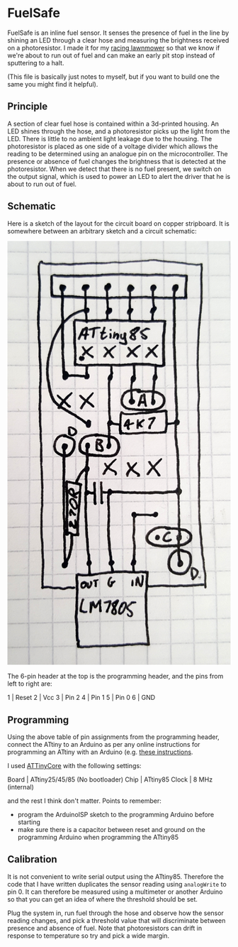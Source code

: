 # FuelSafe

FuelSafe is an inline fuel sensor. It senses the presence of fuel in the line by shining an LED through a clear hose and
measuring the brightness received on a photoresistor. I made it for my [racing lawnmower](https://incoherency.co.uk/blog/tags/lawnmower.html)
so that we know if we're about to run out of fuel and can make an early pit stop instead of sputtering to a halt.

(This file is basically just notes to myself, but if you want to build one the same you might find it helpful).

## Principle

A section of clear fuel hose is contained within a 3d-printed housing. An LED shines through the hose, and a photoresistor picks up
the light from the LED. There is little to no ambient light leakage due to the housing. The photoresistor is placed as one side of
a voltage divider which allows the reading to be determined using an analogue pin on the microcontroller. The presence or
absence of fuel changes the brightness that is detected at the photoresistor. When we detect that there is no fuel present,
we switch on the output signal, which is used to power an LED to alert the driver that he is about to run out of fuel.

## Schematic

Here is a sketch of the layout for the circuit board on copper stripboard. It is somewhere between an arbitrary sketch
and a circuit schematic:

![Sketch of schematic](schematic.jpg)

The 6-pin header at the top is the programming header, and the pins from left to right are:

1 | Reset
2 | Vcc
3 | Pin 2
4 | Pin 1
5 | Pin 0
6 | GND

## Programming

Using the above table of pin assignments from the programming header, connect the ATtiny to an Arduino as per any online
instructions for programming an ATtiny with an Arduino (e.g. [these instructions](https://create.arduino.cc/projecthub/arjun/programming-attiny85-with-arduino-uno-afb829).

I used [ATTinyCore](https://github.com/SpenceKonde/ATTinyCore) with the following settings:

Board | ATtiny25/45/85 (No bootloader)
Chip | ATtiny85
Clock | 8 MHz (internal)

and the rest I think don't matter. Points to remember:

 - program the ArduinoISP sketch to the programming Arduino before starting
 - make sure there is a capacitor between reset and ground on the programming Arduino when programming the ATtiny85

## Calibration

It is not convenient to write serial output using the ATtiny85.
Therefore the code that I have written duplicates the sensor reading using `analogWrite` to pin 0. It can therefore be measured
using a multimeter or another Arduino so that you can get an idea of where the threshold should be set.

Plug the system in, run fuel through the hose and observe how the sensor reading changes, and pick a threshold value that will
discriminate between presence and absence of fuel. Note that photoresistors can drift in response to temperature so try
and pick a wide margin.
